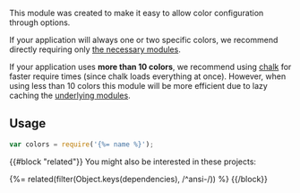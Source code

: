 This module was created to make it easy to allow color configuration through options. 

If your application will always one or two specific colors, we recommend directly requiring only [the necessary modules](#related-projects). 

If your application uses **more than 10 colors**, we recommend using [chalk][] for faster require times (since chalk loads everything at once). However, when using less than 10 colors this module will be more efficient due to lazy caching the [underlying modules](#related-projects).

## Usage

```js
var colors = require('{%= name %}');
```

{{#block "related"}}
You might also be interested in these projects:

{%= related(filter(Object.keys(dependencies), /^ansi-/)) %}
{{/block}}

[chalk]: https://github.com/chalk/chalk
